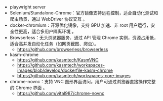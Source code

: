 #

- playwright server
- Selenium/Standalone-Chrome：官方镜像支持远程控制，适合自动化测试和爬虫场景，通过 WebDriver 协议交互 。
- docker-chromium：开源优化镜像，支持 GPU 加速、非 root 用户运行，安全性更高，适合多用户隔离环境 。
- Browserless：无头浏览器服务，通过 API 管理 Chrome 实例，资源占用低，适合高并发自动化任务（如网页截图、爬虫）。
  - https://github.com/browserless/browserless
- kasm-chrome
  - https://github.com/kasmtech/KasmVNC
  - https://github.com/kasmtech/workspaces-images/blob/develop/dockerfile-kasm-chrome
  - https://github.com/kasmtech/workspaces-core-images
- chrome-novnc：支持 VNC 图形界面访问，用户可通过浏览器直接操作完整的 Chrome 界面 。
  - https://github.com/vital987/chrome-novnc
